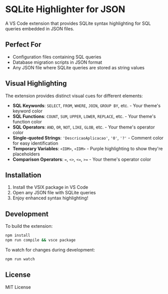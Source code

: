 # SQLite Highlighter for JSON

A VS Code extension that provides SQLite syntax highlighting for SQL queries embedded in JSON files.

## Perfect For

- Configuration files containing SQL queries
- Database migration scripts in JSON format
- Any JSON file where SQLite queries are stored as string values

## Visual Highlighting

The extension provides distinct visual cues for different elements:

- **SQL Keywords**: `SELECT`, `FROM`, `WHERE`, `JOIN`, `GROUP BY`, etc. - Your theme's keyword color
- **SQL Functions**: `COUNT`, `SUM`, `UPPER`, `LOWER`, `REPLACE`, etc. - Your theme's function color
- **SQL Operators**: `AND`, `OR`, `NOT`, `LIKE`, `GLOB`, etc. - Your theme's operator color
- **Single-quoted Strings**: `'DescricaoAplicacao'`, `'0'`, `'?'` - Comment color for easy identification
- **Temporary Variables**: `<IDM>`, `<IDM>` - Purple highlighting to show they're placeholders
- **Comparison Operators**: `=`, `<>`, `<=`, `>=` - Your theme's operator color

## Installation

1. Install the VSIX package in VS Code
2. Open any JSON file with SQLite queries
3. Enjoy enhanced syntax highlighting!

## Development

To build the extension:

```bash
npm install
npm run compile && vsce package
```

To watch for changes during development:

```bash
npm run watch
```

## License

MIT License